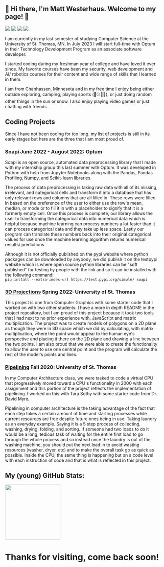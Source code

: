## 👋 Hi there, I'm Matt Westerhaus. Welcome to my page! 👋



[<img src="https://img.shields.io/badge/LinkedIn-0077B5?style=for-the-badge&logo=linkedin&logoColor=white"/>](https://www.linkedin.com/in/matt-westerhaus/)
[<img src="https://img.shields.io/badge/website-000000?style=for-the-badge&logo=About.me&logoColor=white"/>](https://matt-westerhaus.github.io/)
![](https://komarev.com/ghpvc/?username=Matt-Westerhaus)
![](https://hit.yhype.me/github/profile?user_id=110567252)

I am currently in my last semester of studying Computer Science at the University of St. Thomas, MN. In July 2023 I will start full-time with Optum in their Technology Development Program as an associate software developer. 

I started coding during my freshman year of college and have loved it ever since. My favorite courses have been my security, web development and AI/ robotics courses for their content and wide range of skills that I learned in them. 

I am from Chanhassen, Minnesota and in my free time I enjoy being either outside exploring, camping, playing sports (🏈⚾🏀🏐), or just doing random other things in the sun or snow. I also enjoy playing video games or just chatting with friends. 

## Coding Projects
Since I have not been coding for too long, my list of projects is still in its early stages but here are the three that I am most proud of.

### [Soapi](https://github.com/Soapi-Project/soapi) June 2022 - August 2022: Optum
Soapi is an open source, automated data preprocessing library that I made with my internship group this last summer with Optum. It was developed in Python with help from Jupyter Notebooks along with the Pandas, Pandas Profiling, Numpy, and Scikit-learn libraries. 

The process of data preprocessing is taking raw data with all of its missing, irrelevant, and categorical cells and transform it into a database that has only relevant rows and columns that are all filled in. These rows were filled in based on the preference of the user to either use the row's mean, median, or mode or to fill it in with a placeholder to signify that it is a formerly empty cell. Once this process is complete, our library allows the user to transforming the categorical data into numerical data which is helpful because machine learning can process numbers a lot faster than it can process categorical data and they take up less space. Lastly our program can translate these numbers back into their original categorical values for use once the machine learning algorithm returns numerical results/ predictions.    

Although it is not officially published on the pypi website where python packages can be downloaded by anybody, we did publish it on the testpypi website which is where open source python libraries can be "soft published" for testing by people with the link and so it can be installed with the following command: <br/>
`pip install --extra-index-url https://test.pypi.org/simple/ soapi`



###  [3D Projections](https://github.com/Matt-Westerhaus/3DProjections) Spring 2022: University of St. Thomas
This project is one from Computer Graphics with some starter code that I worked on with two other students. I have a more in depth README in the project repository, but I am proud of this project because it took two tools that I had next to no prior experience with, JavaScript and matrix multiplication. The project was to create models of polygons on a 2D plane as though they were in 3D space which we did by calculating, with matrix multiplication, where the point would appear to the human eye's perspective and placing it there on the 2D plane and drawing a line between the two points. I am also proud that we were able to create the functionality to allow the user to use one central point and the program will calculate the rest of the model's points and lines.



### [Pipelining](https://github.com/Matt-Westerhaus/Pipelining-project) Fall 2020: University of St. Thomas

In my Computer Architecture class, we were tasked to code a virtual CPU that progressively moved toward a CPU's functionality in 2000 with each assignment and this portion of the project reflects the implementation of pipelining. I worked on this with Tara Sothy with some starter code from Dr. David Myre.   

Pipelining in computer architecture is the taking advantage of the fact that each step takes a certain amount of time and starting processes while current resources are free despite future ones being in use. Taking laundry as an everyday example. Saying it is a 5 step process of collecting, washing, drying, folding, and sorting. If someone had two loads to do it would be a long, tedious task of waiting for the entire first load to go through the whole process and so instead once the laundry is out of the washing machine, you should put the next load in to avoid wasting resources (washer, dryer, etc) and to make the overall task go as quick as possible. Inside the CPU, the same thing is happening but on a code level with each instruction of code and that is what is reflected in this project. 





## My (young) GitHub Stats:
<img height="180em" src="https://github-readme-stats.vercel.app/api?username=Matt-Westerhaus&show_icons=true&hide_border=true&&count_private=true&include_all_commits=true" />


# Thanks for visiting, come back soon!
